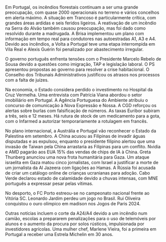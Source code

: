 Em Portugal, os incêndios florestais continuam a ser uma grande preocupação, com quase 2000 operacionais no terreno e vários concelhos em alerta máximo. A situação em Trancoso é particularmente crítica, com grandes áreas ardidas e seis feridos ligeiros. A reativação de um incêndio na Serra do Alvão também causou preocupação, mas foi dado como resolvido durante a madrugada. A Brisa implementou um plano com informação em tempo real para condutores nas autoestradas A1, A3 e A4. Devido aos incêndios, a Volta a Portugal teve uma etapa interrompida em Vila Real e Alexis Guérin foi penalizado por abastecimento irregular.

O governo português enfrenta tensões com o Presidente Marcelo Rebelo de Sousa devido a questões como imigração, TAP e legislação laboral. O PS apresentou propostas ao governo para resolver a crise habitacional. O Conselho dos Tribunais Administrativos justificou os atrasos nos processos com a falta de juízes.

Na economia, o Estado considera perdido o investimento no Hospital da Cruz Vermelha. Uma entrevista com Patrícia Viana abordou o setor imobiliário em Portugal. A Agência Portuguesa do Ambiente atribuiu o concurso de comunicação à Nova Expressão e Nossa. A CGD reforçou os alertas sobre burlas com falsificação de números. As taxas Euribor subiram a três, seis e 12 meses. Há rutura de stock de um medicamento para a gota, com o Infarmed a autorizar temporariamente a rotulagem em francês.

No plano internacional, a Austrália e Portugal vão reconhecer o Estado da Palestina em setembro. A China acusou as Filipinas de invadir águas disputadas e as expulsou, enquanto o presidente filipino alertou que uma invasão de Taiwan pela China arrastaria as Filipinas para um conflito. Nvidia e AMD pagarão aos EUA 15% das vendas de chips de IA à China. Greta Thunberg anunciou uma nova frota humanitária para Gaza. Um ataque israelita em Gaza matou cinco jornalistas, com Israel a justificar a morte de um jornalista da Al Jazeera com ligações ao Hamas. A Rússia foi acusada de criar um catálogo online de crianças ucranianas para adoção. Cabo Verde declarou estado de calamidade devido a chuvas intensas, com MNE português a expressar pesar pelas vítimas.

No desporto, o FC Porto estreou-se no campeonato nacional frente ao Vitória SC. Leonardo Jardim perdeu um jogo no Brasil. Rui Oliveira conquistou o ouro olímpico em madison nos Jogos de Paris 2024.

Outras notícias incluem o corte da A24/A4 devido a um incêndio num camião, escolas a prepararem penalizações para o uso de telemóveis por alunos e o aumento da procura por solos rústicos, impulsionada por investidores agrícolas. Uma mulher chef, Marlene Vieira, foi a primeira em Portugal a receber uma Estrela Michelin em 30 anos.